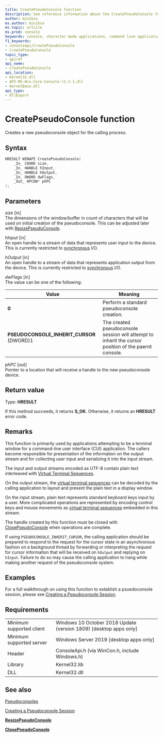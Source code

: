 ```yaml
---
title: CreatePseudoConsole function
description: See reference information about the CreatePseudoConsole function, which allocates a new pseudoconsole for the calling process.
author: miniksa
ms.author: miniksa
ms.topic: article
ms.prod: console
keywords: console, character mode applications, command line applications, terminal applications, console api, conpty, pseudoconsole
f1_keywords:
- consoleapi/CreatePseudoConsole
- CreatePseudoConsole
topic_type:
- apiref
api_name:
- CreatePseudoConsole
api_location:
- Kernel32.dll
- API-MS-Win-Core-Console-l1-2-1.dll
- KernelBase.dll
api_type:
- DllExport
---
```


# CreatePseudoConsole function

Creates a new pseudoconsole object for the calling process.

## Syntax

```C
HRESULT WINAPI CreatePseudoConsole(
    _In_ COORD size,
    _In_ HANDLE hInput,
    _In_ HANDLE hOutput,
    _In_ DWORD dwFlags,
    _Out_ HPCON* phPC
);
```

## Parameters

*size* \[in\]  
The dimensions of the window/buffer in count of characters that will be used on initial creation of the pseudoconsole. This can be adjusted later with [ResizePseudoConsole](resizepseudoconsole.md).

*hInput* \[in\]  
An open handle to a stream of data that represents user input to the device. This is currently restricted to [synchronous](https://docs.microsoft.com/windows/desktop/Sync/synchronization-and-overlapped-input-and-output) I/O.

*hOutput* \[in\]  
An open handle to a stream of data that represents application output from the device. This is currently restricted to [synchronous](https://docs.microsoft.com/windows/desktop/Sync/synchronization-and-overlapped-input-and-output) I/O.

*dwFlags* \[in\]  
The value can be one of the following:

| Value | Meaning |
|-|-|
| **0** | Perform a standard pseudoconsole creation. |
| **PSEUDOCONSOLE_INHERIT_CURSOR** (DWORD)1 | The created pseudoconsole session will attempt to inherit the cursor position of the paernt console. |

*phPC* \[out\]  
Pointer to a location that will receive a handle to the new pseudoconsole device.

## Return value

Type: **HRESULT**

If this method succeeds, it returns **S_OK**. Otherwise, it returns an **HRESULT** error code.

## Remarks

This function is primarily used by applications attempting to be a terminal window for a command-line user interface (CUI) application. The callers become responsible for presentation of the information on the output stream and for collecting user input and serializing it into the input stream.

The input and output streams encoded as UTF-8 contain plain text interleaved with [Virtual Terminal Sequences](console-virtual-terminal-sequences.md).

On the output stream, the [virtual terminal sequences](console-virtual-terminal-sequences.md) can be decoded by the calling application to layout and present the plain text in a display window.

On the input stream, plain text represents standard keyboard keys input by a user. More complicated operations are represented by encoding control keys and mouse movements as [virtual terminal sequences](console-virtual-terminal-sequences.md) embedded in this stream.

The handle created by this function must be closed with [ClosePseudoConsole](closepseudoconsole.md) when operations are complete.

If using `PSEUDOCONSOLE_INHERIT_CURSOR`, the calling application should be prepared to respond to the request for the cursor state in an asynchronous fashion on a background thread by forwarding or interpreting the request for cursor information that will be received on `hOutput` and replying on `hInput`. Failure to do so may cause the calling application to hang while making another request of the pseudoconsole system.

## Examples

For a full walkthrough on using this function to establish a psuedoconsole session, please see [Creating a Pseudoconsole Session](creating-a-pseudoconsole-session.md).

## Requirements

| | |
|-|-|
| Minimum supported client | Windows 10 October 2018 Update (version 1809) \[desktop apps only\] |
| Minimum supported server | Windows Server 2019 \[desktop apps only\] |
| Header | ConsoleApi.h (via WinCon.h, include Windows.h) |
| Library | Kernel32.lib |
| DLL | Kernel32.dll |

## See also

[Pseudoconsoles](pseudoconsoles.md)

[Creating a Pseudoconsole Session](creating-a-pseudoconsole-session.md)

[**ResizePseudoConsole**](resizepseudoconsole.md)

[**ClosePseudoConsole**](closepseudoconsole.md)
